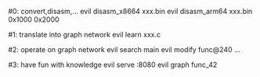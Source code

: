 #0: convert,disasm,...
evil disasm_x8664 xxx.bin
evil disasm_arm64 xxx.bin 0x1000 0x2000

#1: translate into graph network
evil learn xxx.c

#2: operate on graph network
evil search main
evil modify func@240 ...

#3: have fun with knowledge
evil serve :8080
evil graph func_42

